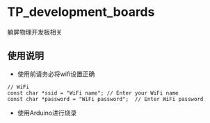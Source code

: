 # TP_development_boards
躺屏物理开发板相关
## 使用说明
- 使用前请务必将wifi设置正确</br>
```
// WiFi
const char *ssid = "WiFi name"; // Enter your WiFi name
const char *password = "WiFi password";  // Enter WiFi password
```
- 使用Arduino进行烧录